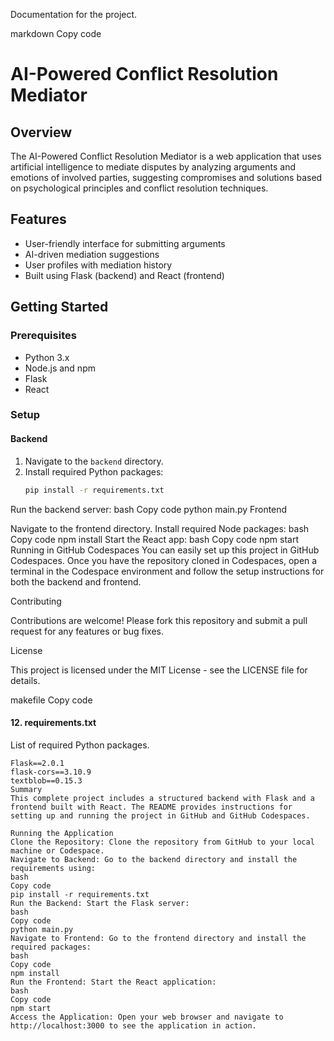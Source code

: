 Documentation for the project.

markdown
Copy code
# AI-Powered Conflict Resolution Mediator

## Overview
The AI-Powered Conflict Resolution Mediator is a web application that uses artificial intelligence to mediate disputes by analyzing arguments and emotions of involved parties, suggesting compromises and solutions based on psychological principles and conflict resolution techniques.

## Features
- User-friendly interface for submitting arguments
- AI-driven mediation suggestions
- User profiles with mediation history
- Built using Flask (backend) and React (frontend)

## Getting Started

### Prerequisites
- Python 3.x
- Node.js and npm
- Flask
- React

### Setup

#### Backend

1. Navigate to the `backend` directory.
2. Install required Python packages:
   ```bash
   pip install -r requirements.txt
Run the backend server:
bash
Copy code
python main.py
Frontend

Navigate to the frontend directory.
Install required Node packages:
bash
Copy code
npm install
Start the React app:
bash
Copy code
npm start
Running in GitHub Codespaces
You can easily set up this project in GitHub Codespaces. Once you have the repository cloned in Codespaces, open a terminal in the Codespace environment and follow the setup instructions for both the backend and frontend.

Contributing

Contributions are welcome! Please fork this repository and submit a pull request for any features or bug fixes.

License

This project is licensed under the MIT License - see the LICENSE file for details.

makefile
Copy code

#### 12. **requirements.txt**

List of required Python packages.

```plaintext
Flask==2.0.1
flask-cors==3.10.9
textblob==0.15.3
Summary
This complete project includes a structured backend with Flask and a frontend built with React. The README provides instructions for setting up and running the project in GitHub and GitHub Codespaces.

Running the Application
Clone the Repository: Clone the repository from GitHub to your local machine or Codespace.
Navigate to Backend: Go to the backend directory and install the requirements using:
bash
Copy code
pip install -r requirements.txt
Run the Backend: Start the Flask server:
bash
Copy code
python main.py
Navigate to Frontend: Go to the frontend directory and install the required packages:
bash
Copy code
npm install
Run the Frontend: Start the React application:
bash
Copy code
npm start
Access the Application: Open your web browser and navigate to http://localhost:3000 to see the application in action.
